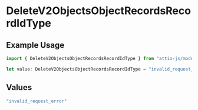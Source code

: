 # DeleteV2ObjectsObjectRecordsRecordIdType

## Example Usage

```typescript
import { DeleteV2ObjectsObjectRecordsRecordIdType } from "attio-js/models/errors";

let value: DeleteV2ObjectsObjectRecordsRecordIdType = "invalid_request_error";
```

## Values

```typescript
"invalid_request_error"
```